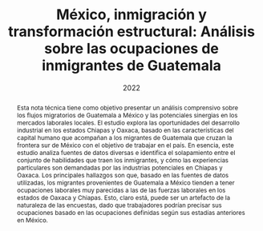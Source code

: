---
abstract: Esta nota técnica tiene como objetivo presentar un análisis comprensivo sobre los flujos migratorios de Guatemala a México y las potenciales sinergias en los mercados laborales locales. El estudio explora las oportunidades del desarrollo industrial en los estados Chiapas y Oaxaca, basado en las características del capital humano que acompañan a los migrantes de Guatemala que cruzan la frontera sur de México con el objetivo de trabajar en el país. En esencia, este estudio analiza fuentes de datos diversas e identifica el solapamiento entre el conjunto de habilidades que traen los inmigrantes, y cómo las experiencias particulares son demandadas por las industrias potenciales en Chiapas y Oaxaca. Los principales hallazgos son que, basado en las fuentes de datos utilizadas, los migrantes provenientes de Guatemala a México tienden a tener ocupaciones laborales muy parecidas a las de las fuerzas laborales en los estados de Oaxaca y Chiapas. Esto, claro está, puede ser un artefacto de la naturaleza de las encuestas, dado que trabajadores podrían precisar sus ocupaciones basado en las ocupaciones definidas según sus estadías anteriores en México.
# author_notes:
# - Equal contribution
# - Equal contribution
authors:
- admin
- Dany Bahar
- Pedro Casas-Alatriste
date: "2022"
doi: ""
featured: false
# image:
#   caption: 'Image credit: [**Unsplash**](https://unsplash.com/photos/jdD8gXaTZsc)'
#   focal_point: ""
#   preview_only: false
projects: []
publication: '*Banco Interamericano de Desarrollo. Nota Técnica del BID 2606*'
publication_short: "IDB-TN-2606"
# publication_types:
# - "2"
publishDate: "2022-12-01T00:00:00Z"
# slides: example
summary: El estudio explora las oportunidades del desarrollo industrial en los estados Chiapas y Oaxaca, a la luz de las características del capital humano que de migrantes que cruzan la frontera sur de México con el objetivo de trabajar en el país.
tags:
- Source Themes
title: "México, inmigración y transformación estructural: Análisis sobre las ocupaciones de inmigrantes de Guatemala"

# url_code: https://github.com/wowchemy/wowchemy-hugo-themes
# url_dataset: ""
url_pdf: https://publications.iadb.org/es/mexico-inmigracion-y-transformacion-estructural-analisis-sobre-las-ocupaciones-de-inmigrantes-de
# url_poster: ""
# url_project: ""
# url_slides: ""
# url_source: ""
# url_video: ""
---